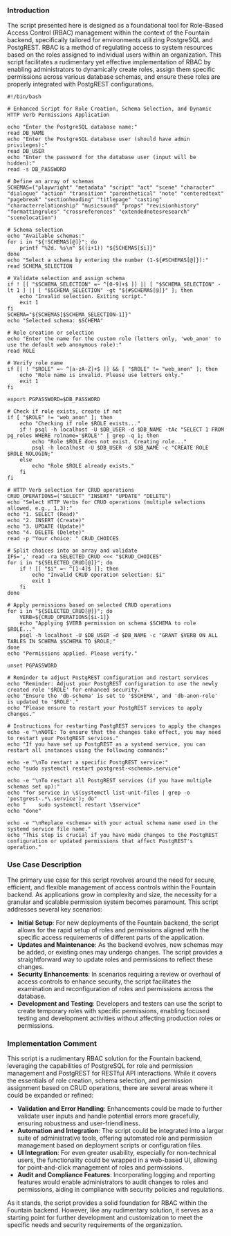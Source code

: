 ### Introduction

The script presented here is designed as a foundational tool for Role-Based Access Control (RBAC) management within the context of the Fountain backend, specifically tailored for environments utilizing PostgreSQL and PostgREST. RBAC is a method of regulating access to system resources based on the roles assigned to individual users within an organization. This script facilitates a rudimentary yet effective implementation of RBAC by enabling administrators to dynamically create roles, assign them specific permissions across various database schemas, and ensure these roles are properly integrated with PostgREST configurations.

```
#!/bin/bash

# Enhanced Script for Role Creation, Schema Selection, and Dynamic HTTP Verb Permissions Application

echo "Enter the PostgreSQL database name:"
read DB_NAME
echo "Enter the PostgreSQL database user (should have admin privileges):"
read DB_USER
echo "Enter the password for the database user (input will be hidden):"
read -s DB_PASSWORD

# Define an array of schemas
SCHEMAS=("playwright" "metadata" "script" "act" "scene" "character" "dialogue" "action" "transition" "parenthetical" "note" "centeredtext" "pagebreak" "sectionheading" "titlepage" "casting" "characterrelationship" "musicsound" "props" "revisionhistory" "formattingrules" "crossreferences" "extendednotesresearch" "scenelocation")

# Schema selection
echo "Available schemas:"
for i in "${!SCHEMAS[@]}"; do
    printf "%2d. %s\n" $((i+1)) "${SCHEMAS[$i]}"
done
echo "Select a schema by entering the number (1-${#SCHEMAS[@]}):"
read SCHEMA_SELECTION

# Validate selection and assign schema
if ! [[ "$SCHEMA_SELECTION" =~ ^[0-9]+$ ]] || [ "$SCHEMA_SELECTION" -lt 1 ] || [ "$SCHEMA_SELECTION" -gt "${#SCHEMAS[@]}" ]; then
    echo "Invalid selection. Exiting script."
    exit 1
fi
SCHEMA="${SCHEMAS[$SCHEMA_SELECTION-1]}"
echo "Selected schema: $SCHEMA"

# Role creation or selection
echo "Enter the name for the custom role (letters only, 'web_anon' to use the default web anonymous role):"
read ROLE

# Verify role name
if [[ ! "$ROLE" =~ ^[a-zA-Z]+$ ]] && [ "$ROLE" != "web_anon" ]; then
    echo "Role name is invalid. Please use letters only."
    exit 1
fi

export PGPASSWORD=$DB_PASSWORD

# Check if role exists, create if not
if [ "$ROLE" != "web_anon" ]; then
    echo "Checking if role $ROLE exists..."
    if ! psql -h localhost -U $DB_USER -d $DB_NAME -tAc "SELECT 1 FROM pg_roles WHERE rolname='$ROLE'" | grep -q 1; then
        echo "Role $ROLE does not exist. Creating role..."
        psql -h localhost -U $DB_USER -d $DB_NAME -c "CREATE ROLE $ROLE NOLOGIN;"
    else
        echo "Role $ROLE already exists."
    fi
fi

# HTTP Verb selection for CRUD operations
CRUD_OPERATIONS=("SELECT" "INSERT" "UPDATE" "DELETE")
echo "Select HTTP Verbs for CRUD operations (multiple selections allowed, e.g., 1,3):"
echo "1. SELECT (Read)"
echo "2. INSERT (Create)"
echo "3. UPDATE (Update)"
echo "4. DELETE (Delete)"
read -p "Your choice: " CRUD_CHOICES

# Split choices into an array and validate
IFS=',' read -ra SELECTED_CRUD <<< "$CRUD_CHOICES"
for i in "${SELECTED_CRUD[@]}"; do
    if ! [[ "$i" =~ ^[1-4]$ ]]; then
        echo "Invalid CRUD operation selection: $i"
        exit 1
    fi
done

# Apply permissions based on selected CRUD operations
for i in "${SELECTED_CRUD[@]}"; do
    VERB=${CRUD_OPERATIONS[$i-1]}
    echo "Applying $VERB permission on schema $SCHEMA to role $ROLE..."
    psql -h localhost -U $DB_USER -d $DB_NAME -c "GRANT $VERB ON ALL TABLES IN SCHEMA $SCHEMA TO $ROLE;"
done
echo "Permissions applied. Please verify."

unset PGPASSWORD

# Reminder to adjust PostgREST configuration and restart services
echo "Reminder: Adjust your PostgREST configuration to use the newly created role '$ROLE' for enhanced security."
echo "Ensure the 'db-schema' is set to '$SCHEMA', and 'db-anon-role' is updated to '$ROLE'."
echo "Please ensure to restart your PostgREST services to apply changes."

# Instructions for restarting PostgREST services to apply the changes
echo -e "\nNOTE: To ensure that the changes take effect, you may need to restart your PostgREST services."
echo "If you have set up PostgREST as a systemd service, you can restart all instances using the following commands:"

echo -e "\nTo restart a specific PostgREST service:"
echo "sudo systemctl restart postgrest-<schema>.service"

echo -e "\nTo restart all PostgREST services (if you have multiple schemas set up):"
echo "for service in \$(systemctl list-unit-files | grep -o 'postgrest-.*\.service'); do"
echo "    sudo systemctl restart \$service"
echo "done"

echo -e "\nReplace <schema> with your actual schema name used in the systemd service file name."
echo "This step is crucial if you have made changes to the PostgREST configuration or updated permissions that affect PostgREST's operation."

```


### Use Case Description

The primary use case for this script revolves around the need for secure, efficient, and flexible management of access controls within the Fountain backend. As applications grow in complexity and size, the necessity for a granular and scalable permission system becomes paramount. This script addresses several key scenarios:

- **Initial Setup**: For new deployments of the Fountain backend, the script allows for the rapid setup of roles and permissions aligned with the specific access requirements of different parts of the application.
- **Updates and Maintenance**: As the backend evolves, new schemas may be added, or existing ones may undergo changes. The script provides a straightforward way to update roles and permissions to reflect these changes.
- **Security Enhancements**: In scenarios requiring a review or overhaul of access controls to enhance security, the script facilitates the examination and reconfiguration of roles and permissions across the database.
- **Development and Testing**: Developers and testers can use the script to create temporary roles with specific permissions, enabling focused testing and development activities without affecting production roles or permissions.

### Implementation Comment

This script is a rudimentary RBAC solution for the Fountain backend, leveraging the capabilities of PostgreSQL for role and permission management and PostgREST for RESTful API interactions. While it covers the essentials of role creation, schema selection, and permission assignment based on CRUD operations, there are several areas where it could be expanded or refined:

- **Validation and Error Handling**: Enhancements could be made to further validate user inputs and handle potential errors more gracefully, ensuring robustness and user-friendliness.
- **Automation and Integration**: The script could be integrated into a larger suite of administrative tools, offering automated role and permission management based on deployment scripts or configuration files.
- **UI Integration**: For even greater usability, especially for non-technical users, the functionality could be wrapped in a web-based UI, allowing for point-and-click management of roles and permissions.
- **Audit and Compliance Features**: Incorporating logging and reporting features would enable administrators to audit changes to roles and permissions, aiding in compliance with security policies and regulations.

As it stands, the script provides a solid foundation for RBAC within the Fountain backend. However, like any rudimentary solution, it serves as a starting point for further development and customization to meet the specific needs and security requirements of the organization.